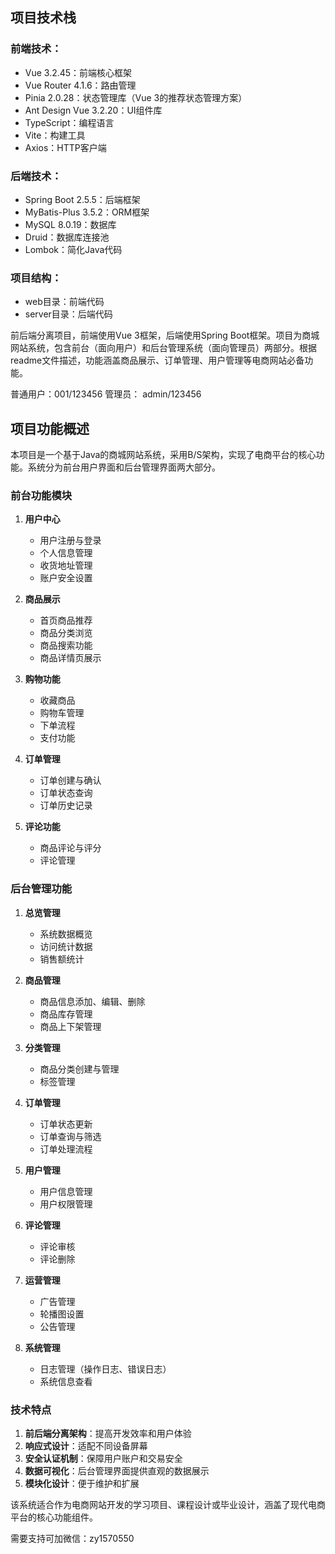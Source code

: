 ## 项目技术栈

### 前端技术：
- Vue 3.2.45：前端核心框架
- Vue Router 4.1.6：路由管理
- Pinia 2.0.28：状态管理库（Vue 3的推荐状态管理方案）
- Ant Design Vue 3.2.20：UI组件库
- TypeScript：编程语言
- Vite：构建工具
- Axios：HTTP客户端

### 后端技术：
- Spring Boot 2.5.5：后端框架
- MyBatis-Plus 3.5.2：ORM框架
- MySQL 8.0.19：数据库
- Druid：数据库连接池
- Lombok：简化Java代码

### 项目结构：
- web目录：前端代码
- server目录：后端代码

前后端分离项目，前端使用Vue 3框架，后端使用Spring Boot框架。项目为商城网站系统，包含前台（面向用户）和后台管理系统（面向管理员）两部分。根据readme文件描述，功能涵盖商品展示、订单管理、用户管理等电商网站必备功能。

普通用户：001/123456
管理员： admin/123456

## 项目功能概述

本项目是一个基于Java的商城网站系统，采用B/S架构，实现了电商平台的核心功能。系统分为前台用户界面和后台管理界面两大部分。

### 前台功能模块

1. **用户中心**
   - 用户注册与登录
   - 个人信息管理
   - 收货地址管理
   - 账户安全设置

2. **商品展示**
   - 首页商品推荐
   - 商品分类浏览
   - 商品搜索功能
   - 商品详情页展示

3. **购物功能**
   - 收藏商品
   - 购物车管理
   - 下单流程
   - 支付功能

4. **订单管理**
   - 订单创建与确认
   - 订单状态查询
   - 订单历史记录

5. **评论功能**
   - 商品评论与评分
   - 评论管理

### 后台管理功能

1. **总览管理**
   - 系统数据概览
   - 访问统计数据
   - 销售额统计

2. **商品管理**
   - 商品信息添加、编辑、删除
   - 商品库存管理
   - 商品上下架管理

3. **分类管理**
   - 商品分类创建与管理
   - 标签管理

4. **订单管理**
   - 订单状态更新
   - 订单查询与筛选
   - 订单处理流程

5. **用户管理**
   - 用户信息管理
   - 用户权限管理

6. **评论管理**
   - 评论审核
   - 评论删除

7. **运营管理**
   - 广告管理
   - 轮播图设置
   - 公告管理

8. **系统管理**
   - 日志管理（操作日志、错误日志）
   - 系统信息查看

### 技术特点

1. **前后端分离架构**：提高开发效率和用户体验
2. **响应式设计**：适配不同设备屏幕
3. **安全认证机制**：保障用户账户和交易安全
4. **数据可视化**：后台管理界面提供直观的数据展示
5. **模块化设计**：便于维护和扩展

该系统适合作为电商网站开发的学习项目、课程设计或毕业设计，涵盖了现代电商平台的核心功能组件。

需要支持可加微信：zy1570550
